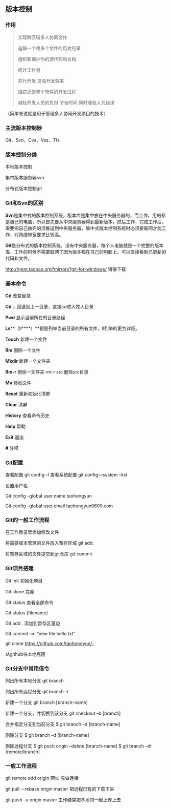 ## 版本控制

### 作用

> 实现跨区域多人协同合作
>
> 追踪一个或多个文件的历史纪录
>
> 组织和保护你的源代码和文档
>
> 统计工作量
>
> 并行开发 提高开发效率
>
> 跟踪记录整个软件的开发过程
>
> 减轻开发人员的负担 节省时间 同时降低人为错误

（简单来说就是用于管理多人协同开发项目的技术）

### 主流版本控制器

Git、Svn、Cvs、Vss、Tfs



### 版本控制分类

本地版本控制

集中版本服务器svn

分布式版本控制git



### Git和Svn的区别

**Svn**是集中式的版本控制系统，版本库是集中放在中央服务器的，而工作，用的都是自己的电脑，所以首先要从中央服务器得到最新版本，然后工作，完成工作后，需要把自己做完的活推送到中央服务器，集中式版本控制系统时必须要联网才能工作，对网络带宽要求比较高。

**Git**是分布式的版本控制系统，没有中央服务器，每个人电脑就是一个完整的版本库，工作的时候不需要联网了因为版本都在自己的电脑上。可以直接看到已更新的代码和文件。

 

http://npm.taobao.org?mirrors?git-for-windows/ 镜像下载



### 基本命令

**Cd** 改变目录

**Cd ..** 回退到上一目录，直接cd进入牧人目录

**Pwd** 显示当前所在的目录路径

**Ls****（ll****）**都是列举当前目录的所有文件，ll列举的更为详细。

**Touch** 新建一个文件

**Rm** 删除一个文件

**Mkdir** 新建一个文件夹

**Rm-r** 删除一文件夹 rm-r src 删除src目录

**Mv** 移动文件

**Reset** 重新初始化清屏

**Clear** 清屏

**History** 查看命令历史

**Help** 帮助

**Exit** 退出

**#** 注释



### Git配置

查看配置 git config –l  查看系统配置 git config—system –list

设置用户名

Git config –global user.name taohongyun

Git config –global user.email taohongyun0609.com



### GIt的一般工作流程

在工作目录里添加修改文件

将需要版本管理的文件放入暂存区域 git add.

将暂存区域的文件提交到git仓库 git commit

 

### Git项目搭建

Git Init 初始化项目

Git clone 克隆

Git status 查看全部命令

Git status [filename]

Git add . 添加到暂存区里边

Git commit –m “new file hello.txt”

 

git clone https://github.com/taohongyun/-

从github往本地克隆



### Git分支中常用信令

列出所有本地分支 git branch

列出所有远程分支 git branch –r

新建一个分支 git branch [branch-name]

新建一个分支，并切换到该分支 git checkout –b [branch]

合并指定分支到当前分支 $ git branch –d [branch-name]

删除分支 $ git branch –d [branch-name] 

删除远程分支 $ git puch origin –delete [branch-name] $ git branch –dr [remote/branch]

 

###  一般工作流程

git remote add origin  网址     先做连接

git pull --rebase origin master     把远程已有的下载下来

git push -u origin master     工作结束把本地的一起上传上去

 

